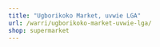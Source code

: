 ```yaml
---
title: "Ugborikoko Market, uvwie LGA"
url: /warri/ugborikoko-market-uvwie-lga/
shop: supermarket
---
```

